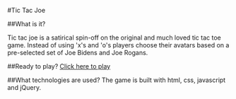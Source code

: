 #Tic Tac Joe

##What is it?

Tic tac joe is a satirical spin-off on the original and much loved tic tac toe game.
Instead of using 'x's and 'o's players choose their avatars based on a pre-selected set of Joe Bidens and Joe Rogans.

##Ready to play?
[Click here to play](https://jzwermut.github.io/ticTacToe/)

##What technologies are used?
The game is built with html, css, javascript and jQuery.